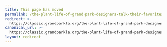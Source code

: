 ```yaml
---
title: This page has moved
permalink: /the-plant-life-of-grand-park-designers-talk-their-favorites/
redirect: >-
  https://classic.grandparkla.org/the-plant-life-of-grand-park-designers-talk-their-favorites/
canonical_url: >-
  https://classic.grandparkla.org/the-plant-life-of-grand-park-designers-talk-their-favorites/
layout: redirect
---
```

